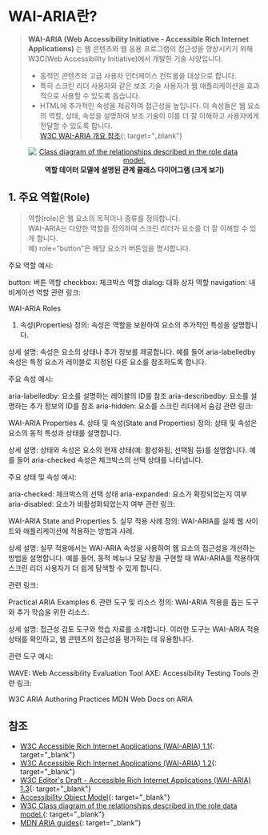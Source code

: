 # WAI-ARIA란?
> **WAI-ARIA (Web Accessibility Initiative - Accessible Rich Internet Applications)** 는 웹 콘텐츠와 웹 응용 프로그램의 접근성을 향상시키기 위해 W3C(Web Accessibility Initiative)에서 개발한 기술 사양입니다.    
> - 동적인 콘텐츠와 고급 사용자 인터페이스 컨트롤을 대상으로 합니다.    
> - 특히 스크린 리더 사용자와 같은 보조 기술 사용자가 웹 애플리케이션을 효과적으로 사용할 수 있도록 돕습니다.   
> - HTML에 추가적인 속성을 제공하여 접근성을 높입니다. 이 속성들은 웹 요소의 역할, 상태, 속성을 설명하여 보조 기술이 이를 더 잘 이해하고 사용자에게 전달할 수 있도록 합니다.   
[W3C WAI-ARIA 개요 참조](https://www.w3.org/WAI/standards-guidelines/aria/){: target="_blank"}


<figure style="text-align:center">
  <a href="https://www.w3.org/TR/wai-aria-1.1/img/rdf_model.svg" target="_blank" title="새 창 열림"><img src="https://www.w3.org/TR/wai-aria-1.1/img/rdf_model.svg" alt="Class diagram of the relationships described in the role data model."></a>
  <figcaption><strong>역할 데이터 모델에 설명된 관계 클래스 다이어그램 (크게 보기)</strong></figcaption>
</figure>


## 1. 주요 역할(Role)
> 역할(role)은 웹 요소의 목적이나 종류를 정의합니다.  
WAI-ARIA는 다양한 역할을 정의하여 스크린 리더가 요소를 더 잘 이해할 수 있게 합니다.    
예) role="button"은 해당 요소가 버튼임을 명시합니다.  

주요 역할 예시:

button: 버튼 역할
checkbox: 체크박스 역할
dialog: 대화 상자 역할
navigation: 내비게이션 역할
관련 링크:

WAI-ARIA Roles

1. 속성(Properties)
정의: 속성은 역할을 보완하여 요소의 추가적인 특성을 설명합니다.

상세 설명: 속성은 요소의 상태나 추가 정보를 제공합니다. 예를 들어 aria-labelledby 속성은 특정 요소가 레이블로 지정된 다른 요소를 참조하도록 합니다.

주요 속성 예시:

aria-labelledby: 요소를 설명하는 레이블의 ID를 참조
aria-describedby: 요소를 설명하는 추가 정보의 ID를 참조
aria-hidden: 요소를 스크린 리더에서 숨김
관련 링크:

WAI-ARIA Properties
4. 상태 및 속성(State and Properties)
정의: 상태 및 속성은 요소의 동적 특성과 상태를 설명합니다.

상세 설명: 상태와 속성은 요소의 현재 상태(예: 활성화됨, 선택됨 등)를 설명합니다. 예를 들어 aria-checked 속성은 체크박스의 선택 상태를 나타냅니다.

주요 상태 및 속성 예시:

aria-checked: 체크박스의 선택 상태
aria-expanded: 요소가 확장되었는지 여부
aria-disabled: 요소가 비활성화되었는지 여부
관련 링크:

WAI-ARIA State and Properties
5. 실무 적용 사례
정의: WAI-ARIA를 실제 웹 사이트와 애플리케이션에 적용하는 방법과 사례.

상세 설명: 실무 적용에서는 WAI-ARIA 속성을 사용하여 웹 요소의 접근성을 개선하는 방법을 설명합니다. 예를 들어, 동적 메뉴나 모달 창을 구현할 때 WAI-ARIA를 적용하여 스크린 리더 사용자가 더 쉽게 탐색할 수 있게 합니다.

관련 링크:

Practical ARIA Examples
6. 관련 도구 및 리소스
정의: WAI-ARIA 적용을 돕는 도구와 추가 학습을 위한 리소스.

상세 설명: 접근성 검토 도구와 학습 자료를 소개합니다. 이러한 도구는 WAI-ARIA 적용 상태를 확인하고, 웹 콘텐츠의 접근성을 평가하는 데 유용합니다.

관련 도구 예시:

WAVE: Web Accessibility Evaluation Tool
AXE: Accessibility Testing Tools
관련 링크:

W3C ARIA Authoring Practices
MDN Web Docs on ARIA

## 참조
- [W3C Accessible Rich Internet Applications (WAI-ARIA) 1.1](https://www.w3.org/TR/wai-aria-1.1/){: target="_blank"}   
- [W3C Accessible Rich Internet Applications (WAI-ARIA) 1.2](https://www.w3.org/TR/wai-aria-1.2/){: target="_blank"}   
- [W3C Editor's Draft - Accessible Rich Internet Applications (WAI-ARIA) 1.3](https://w3c.github.io/aria/){: target="_blank"}   
- [Accessibility Object Model](https://wicg.github.io/aom/explainer.html){: target="_blank"}   
- [W3C Class diagram of the relationships described in the role data model.](https://www.w3.org/TR/wai-aria-1.1/img/rdf_model.svg){: target="_blank"}   
- [MDN ARIA guides](https://developer.mozilla.org/en-US/docs/Web/Accessibility/ARIA/ARIA_Guides){: target="_blank"}   